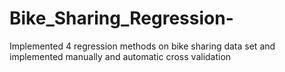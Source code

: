 # Bike_Sharing_Regression-
Implemented 4 regression methods on bike sharing data set and implemented manually and automatic cross validation
